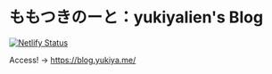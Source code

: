 # ももつきのーと：yukiyalien's Blog
[![Netlify Status](https://api.netlify.com/api/v1/badges/69b9411d-dbcb-4a4a-b295-487a7ed294f1/deploy-status)](https://app.netlify.com/sites/momotsukinote/deploys)

Access! → https://blog.yukiya.me/
